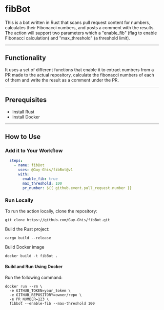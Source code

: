# fibBot

This is a bot written in Rust that scans pull request content for numbers, calculates their Fibonacci numbers, and posts a comment with the results. The action will support two parameters which a "enable_fib" (flag to enable Fibonacci calculation) and "max_threshold" (a threshold limit).

---  

## Functionality  
It uses a set of different functions that enable it to extract numbers from a PR made to the actual repository, calculate the fibonacci numbers of each of them and write the result as a comment under the PR.

---

## Prerequisites
- Install Rust
- Install Docker

---

## How to Use

### Add it to Your Workflow  
```yml
  steps:
    - name: fibBot
      uses: @Guy-Ghis/fibBot@v1
      with: 
        enable_fib: true
        max_threshold: 100
        pr_number: ${{ github.event.pull_request.number }}
```
 

### Run Locally
To run the action locally, clone the repository:  

```shell
git clone https://github.com/Guy-Ghis/fibBot.git
```
Build the Rust project:

```shell
cargo build --release
```
Build Docker image
```shell
docker build -t fibBot .
```

#### Build and Run Using Docker  
Run the following command:  
```shell
docker run --rm \
  -e GITHUB_TOKEN=your_token \
  -e GITHUB_REPOSITORY=owner/repo \
  -e PR_NUMBER=123 \
  fibbot --enable-fib --max-threshold 100
```
